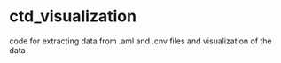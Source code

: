 # ctd_visualization
code for extracting data from .aml and .cnv files and visualization of the data

